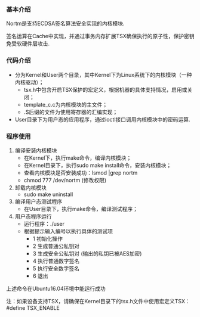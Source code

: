 ### 基本介绍
Nortm是支持ECDSA签名算法安全实现的内核模块.

签名运算在Cache中实现，并通过事务内存扩展TSX确保执行的原子性，保护密钥免受软硬件层攻击.

### 代码介绍
- 分为Kernel和User两个目录，其中Kernel下为Linux系统下的内核模块（一种内核驱动）；
    - tsx.h中包含开启TSX保护的宏定义，根据机器的具体支持情况，启用或关闭；
    - template_c.c为内核模块的主文件；
    - .S后缀的文件为使用寄存器的汇编实现；
- User目录下为用户态的应用程序，通过ioctl接口调用内核模块中的密码运算.
### 程序使用
1. 编译安装内核模块
    - 在Kernel下，执行make命令，编译内核模块；
    - 在Kernel目录下，执行sudo make install命令，安装内核模块；
    - 查看内核模块是否安装成功：lsmod |grep nortm
    - chmod 777 /dev/nortm (修改权限)
2. 卸载内核模块
    - sudo make uninstall
3. 编译用户态测试程序
    - 在User目录下，执行make命令，编译测试程序；
4. 用户态程序运行
    - 运行程序：./user
    - 根据提示输入编号以执行具体的测试项
        - 1 初始化操作
        - 2 生成普通公私钥对
        - 3 生成安全公私钥对 (输出的私钥已被AES加密)
        - 4 执行普通数字签名
        - 5 执行安全数字签名
        - 6 退出


上述命令在Ubuntu16.04环境中能运行成功

注：如果设备支持TSX，请确保在Kernel目录下的tsx.h文件中使用宏定义TSX：#define TSX_ENABLE
